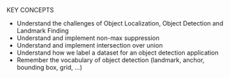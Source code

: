 KEY CONCEPTS
* Understand the challenges of Object Localization, Object Detection and Landmark Finding
* Understand and implement non-max suppression
* Understand and implement intersection over union
* Understand how we label a dataset for an object detection application
* Remember the vocabulary of object detection (landmark, anchor, bounding box, grid, ...)
